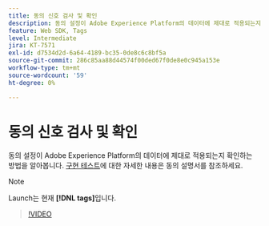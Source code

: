 ```yaml
---
title: 동의 신호 검사 및 확인
description: 동의 설정이 Adobe Experience Platform의 데이터에 제대로 적용되는지 확인하는 방법을 알아봅니다.
feature: Web SDK, Tags
level: Intermediate
jira: KT-7571
exl-id: d7534d2d-6a64-4189-bc35-0de8c6c8bf5a
source-git-commit: 286c85aa88d44574f00ded67f0de8e0c945a153e
workflow-type: tm+mt
source-wordcount: '59'
ht-degree: 0%

---
```


# 동의 신호 검사 및 확인

동의 설정이 Adobe Experience Platform의 데이터에 제대로 적용되는지 확인하는 방법을 알아봅니다. [구현 테스트](https://experienceleague.adobe.com/docs/experience-platform/landing/governance-privacy-security/consent/adobe/overview.html?lang=ko#test-implementation)에 대한 자세한 내용은 동의 설명서를 참조하세요.

>[!NOTE]
>
> Launch는 현재 **[!DNL tags]**&#x200B;입니다.

>[!VIDEO](https://video.tv.adobe.com/v/332696/?learn=on&enablevpops)
